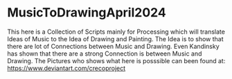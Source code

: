 # MusicToDrawingApril2024
This here is a Collection of Scripts
mainly for Processing which will translate
Ideas of Music to the Idea of Drawing and
Painting. The Idea is to show that there
are lot of Connections between Music and
Drawing. Even Kandinsky has shown that there
are a strong Connection is between Music 
and Drawing. The Pictures who shows what here
is posssible can been found at:
https://www.deviantart.com/crecoproject
